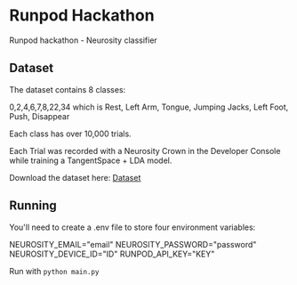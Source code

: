 # Runpod Hackathon

Runpod hackathon - Neurosity classifier

## Dataset

The dataset contains 8 classes:

0,2,4,6,7,8,22,34 which is Rest, Left Arm, Tongue, Jumping Jacks, Left Foot, Push, Disappear

Each class has over 10,000 trials.

Each Trial was recorded with a Neurosity Crown in the Developer Console while training a TangentSpace + LDA model.

Download the dataset here: [Dataset](https://drive.google.com/file/d/1mdRl99CRX-zJ_t3-rDLQ6CzIUezXaGsc/view?usp=sharing)

## Running

You'll need to create a .env file to store four environment variables:

NEUROSITY_EMAIL="email"
NEUROSITY_PASSWORD="password"
NEUROSITY_DEVICE_ID="ID"
RUNPOD_API_KEY="KEY"

Run with `python main.py`
